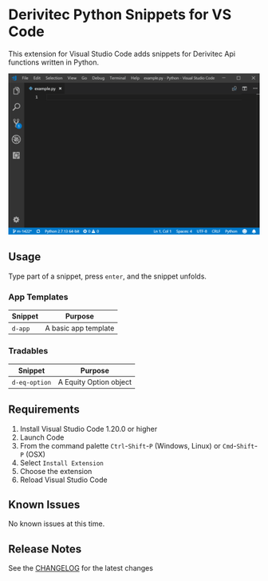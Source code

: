 # Derivitec Python Snippets for VS Code

This extension for Visual Studio Code adds snippets for Derivitec Api functions written in Python.

![Use Extension](images/use-extension.gif)

## Usage

Type part of a snippet, press `enter`, and the snippet unfolds.

### App Templates

| Snippet | Purpose              |
| ------- | -------------------- |
| `d-app` | A basic app template |

### Tradables

| Snippet       | Purpose                |
| ------------- | ---------------------- |
| `d-eq-option` | A Equity Option object |


## Requirements

1.  Install Visual Studio Code 1.20.0 or higher
1.  Launch Code
1.  From the command palette `Ctrl`-`Shift`-`P` (Windows, Linux) or `Cmd`-`Shift`-`P` (OSX)
1.  Select `Install Extension`
1.  Choose the extension
1.  Reload Visual Studio Code

## Known Issues

No known issues at this time.

## Release Notes

See the [CHANGELOG](CHANGELOG.md) for the latest changes


